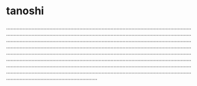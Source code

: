 # tanoshi

.............................................................................................................................................................................................................................................................................................................................................................................................................................................................................................................................................................................................................................................................................................................................................................................................................................................................................................................................................................................................................................................................................................
